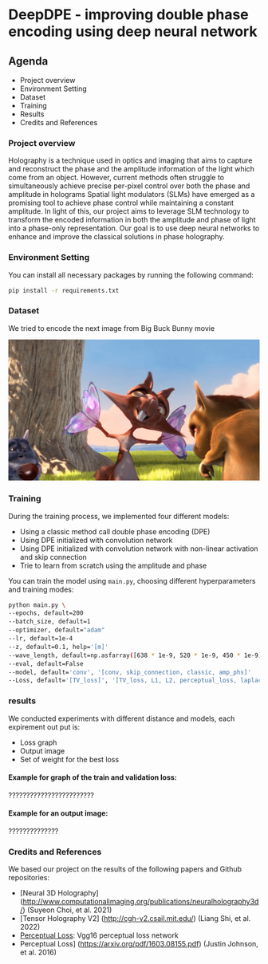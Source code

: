 # DeepDPE - improving double phase encoding using deep neural network

## Agenda
* Project overview
* Environment Setting
* Dataset
* Training
* Results
* Credits and References


### Project overview
Holography is a technique used in optics and imaging that aims to capture and reconstruct 
the phase and the amplitude information of the light which come from an object.
However, current methods often struggle to simultaneously achieve precise per-pixel control
over both the phase and amplitude in holograms
Spatial light modulators (SLMs) have emerged as a promising tool to achieve phase control
while maintaining a constant amplitude. 
In light of this, our project aims to leverage SLM technology to transform the encoded 
information in both the amplitude and phase of light into a phase-only representation.
Our goal is to use deep neural networks to enhance and improve the classical solutions in phase holography.

### Environment Setting
You can install all necessary packages by running the following command:
```bash
pip install -r requirements.txt
```

### Dataset
We tried to encode the next image from Big Buck Bunny movie

![image](https://github.com/stavlo/holographic_displays/blob/net_per_color/datasets/1.png?raw=true)


### Training
During the training process, we implemented four different models:
* Using a classic method call double phase encoding (DPE) 
* Using DPE initialized with convolution network
* Using DPE initialized with convolution network with non-linear activation and skip connection
* Trie to learn from scratch using the amplitude and phase 

You can train the model using `main.py`, choosing different hyperparameters and training modes:
```bash
python main.py \
--epochs, default=200
--batch_size, default=1
--optimizer, default="adam"
--lr, default=1e-4
--z, default=0.1, help='[m]'
--wave_length, default=np.asfarray([638 * 1e-9, 520 * 1e-9, 450 * 1e-9]), help='[m]'
--eval, default=False
--model, default='conv', '[conv, skip_connection, classic, amp_phs]'
--Loss, default='[TV_loss]', '[TV_loss, L1, L2, perceptual_loss, laplacian_kernel]'
```

### results
We conducted experiments with different distance and models, each expirement out put is:
* Loss graph
* Output image
* Set of weight for the best loss

#### Example for graph of the train and validation loss:
????????????????????????
#### Example for an output image:
??????????????
### Credits and References
We based our project on the results of the following papers and Github repositories:
* [Neural 3D Holography] (http://www.computationalimaging.org/publications/neuralholography3d/) (Suyeon Choi, et al. 2021)
* [Tensor Holography V2] (http://cgh-v2.csail.mit.edu/) (Liang Shi, et al. 2022)
* [Perceptual Loss](https://github.com/pytorch/examples/blob/7f7c222b355abd19ba03a7d4ba90f1092973cdbc/fast_neural_style/neural_style/neural_style.py#L55
): Vgg16 perceptual loss network
* Perceptual Loss] (https://arxiv.org/pdf/1603.08155.pdf) (Justin Johnson, et al. 2016)


